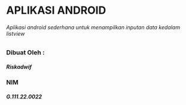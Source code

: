 # APLIKASI ANDROID
###### Aplikasi android sederhana untuk menampilkan inputan data kedalam listview

### Dibuat Oleh :
##### Riskadwif
### NIM
##### G.111.22.0022